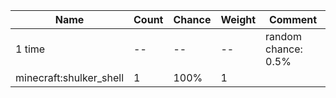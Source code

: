 | Name                    | Count | Chance | Weight | Comment             |
| ----------------------- | ----- | ------ | ------ | ------------------- |
| 1 time                  |    -- |     -- |     -- | random chance: 0.5% |
| minecraft:shulker_shell |     1 |   100% |      1 |                     |